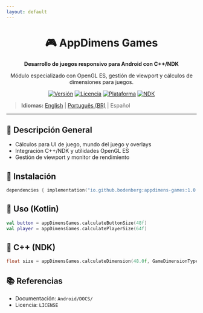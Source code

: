 ```yaml
---
layout: default
---
```


<div align="center">
    <h1>🎮 AppDimens Games</h1>
    <p><strong>Desarrollo de juegos responsivo para Android con C++/NDK</strong></p>
    <p>Módulo especializado con OpenGL ES, gestión de viewport y cálculos de dimensiones para juegos.</p>

[![Versión](https://img.shields.io/badge/version-1.0.9-blue.svg)](https://github.com/bodenberg/appdimens/releases)
[![Licencia](https://img.shields.io/badge/license-Apache%202.0-green.svg)](../../../LICENSE)
[![Plataforma](https://img.shields.io/badge/platform-Android%2023+-orange.svg)](https://developer.android.com/)
[![NDK](https://img.shields.io/badge/NDK-r21+-green.svg)](https://developer.android.com/ndk)
</div>

> **Idiomas:** [English](../../../../Android/appdimens_games/README.md) | [Português (BR)](../../pt-BR/Android/appdimens_games/README.md) | Español

---

## 🎯 Descripción General
- Cálculos para UI de juego, mundo del juego y overlays
- Integración C++/NDK y utilidades OpenGL ES
- Gestión de viewport y monitor de rendimiento

## 🚀 Instalación
```kotlin
dependencies { implementation("io.github.bodenberg:appdimens-games:1.0.8") }
```

## 🎨 Uso (Kotlin)
```kotlin
val button = appDimensGames.calculateButtonSize(48f)
val player = appDimensGames.calculatePlayerSize(64f)
```

## 🧩 C++ (NDK)
```cpp
float size = appDimensGames.calculateDimension(48.0f, GameDimensionType::FIXED);
```

## 📚 Referencias
- Documentación: `Android/DOCS/`
- Licencia: `LICENSE`
